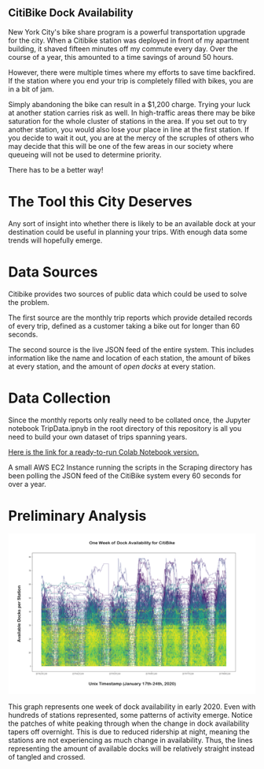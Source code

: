 ## CitiBike Dock Availability

New York City's bike share program is a powerful transportation upgrade for the city. When a Citibike station was deployed in front of my apartment building, it shaved fifteen minutes off my commute every day. Over the course of a year, this amounted to a time savings of around 50 hours.

However, there were multiple times where my efforts to save time backfired. If the station where you end your trip is completely filled with bikes, you are in a bit of jam. 

Simply abandoning the bike can result in a $1,200 charge. Trying your luck at another station carries risk as well. In high-traffic areas there may be bike saturation for the whole cluster of stations in the area. If you set out to try another station, you would also lose your place in line at the first station. If you decide to wait it out, you are at the mercy of the scruples of others who may decide that this will be one of the few areas in our society where queueing will not be used to determine priority.

There has to be a better way!

# The Tool this City Deserves

Any sort of insight into whether there is likely to be an available dock at your destination could be useful in planning your trips. With enough data some trends will hopefully emerge.

# Data Sources

Citibike provides two sources of public data which could be used to solve the problem. 

The first source are the monthly trip reports which provide detailed records of every trip, defined as a customer taking a bike out for longer than 60 seconds.

The second source is the live JSON feed of the entire system. This includes information like the name and location of each station, the amount of bikes at every station, and the amount of *open docks* at every station.

# Data Collection

Since the monthly reports only really need to be collated once, the Jupyter notebook TripData.ipnyb in the root directory of this repository is all you need to build your own dataset of trips spanning years. 

[Here is the link for a ready-to-run Colab Notebook version.](https://colab.research.google.com/github/DonRomaniello/CitibikeDocks/blob/master/TripData.ipynb)

A small AWS EC2 Instance running the scripts in the Scraping directory has been polling the JSON feed of the CitiBike system every 60 seconds for over a year.

# Preliminary Analysis
![One Week of Docks Data](https://raw.githubusercontent.com/DonRomaniello/CitibikeDocks/master/Graphs/17012020.png)

This graph represents one week of dock availability in early 2020. Even with hundreds of stations represented, some patterns of activity emerge. Notice the patches of white peaking through when the change in dock availability tapers off overnight. This is due to reduced ridership at night, meaning the stations are not experiencing as much change in availability. Thus, the lines representing the amount of available docks will be relatively straight instead of tangled and crossed.
